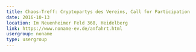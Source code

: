 ```yaml
---
title: Chaos-Treff: Cryptopartys des Vereins, Call for Participation
date: 2016-10-13
location: Im Neuenheimer Feld 368, Heidelberg
link: https://www.noname-ev.de/anfahrt.html
usergroup: noname
type: usergroup
---
```


